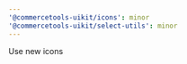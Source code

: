 ```yaml
---
'@commercetools-uikit/icons': minor
'@commercetools-uikit/select-utils': minor
---
```


Use new icons